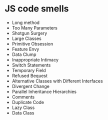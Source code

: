 # JS code smells
* Long method 
* Too Many Parameters
* Shotgun Surgery
* Large Classes
* Primitive Obsession
* Feature Envy
* Data Clump
* Inappropriate Intimacy
* Switch Statements
* Temporary Field
* Refused Bequest
* Alternative Classes with Different Interfaces
* Divergent Change
* Parallel Inheritance Hierarchies
* Comments
* Duplicate Code
* Lazy Class
* Data Class
